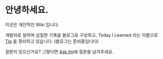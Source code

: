 안녕하세요.
========

이곳은 개인적인 Wiki 입니다. 

개발자로 일하며 삽질한 기록을 블로그로 구성하고,
Today I Learned 라는 이름으로 [Tip](/list/TIP) 을 정리하고 있습니다. (블로그는 준비중입니다)

질문이 있으신가요? 그렇다면 [Ask.fm](http://ask.fm/yoophi)에 질문을 남겨주세요.